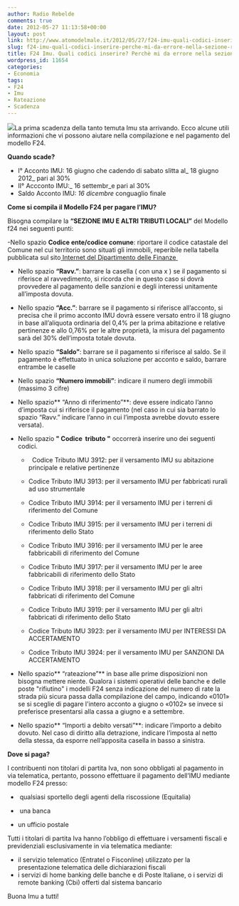 ```yaml
---
author: Radio Rebelde
comments: true
date: 2012-05-27 11:13:58+00:00
layout: post
link: http://www.atomodelmale.it/2012/05/27/f24-imu-quali-codici-inserire-perche-mi-da-errore-nella-sezione-rateazione/
slug: f24-imu-quali-codici-inserire-perche-mi-da-errore-nella-sezione-rateazione
title: F24 Imu. Quali codici inserire? Perchè mi da errore nella sezione rateazione?
wordpress_id: 11654
categories:
- Economia
tags:
- F24
- Imu
- Rateazione
- Scadenza
---
```


[![](http://www.atomodelmale.it/wp-content/uploads/2012/05/1334575360308_F24-Imu-300x296.jpg)](http://www.atomodelmale.it/wp-content/uploads/2012/05/1334575360308_F24-Imu.jpg)La prima scadenza della tanto temuta Imu sta arrivando. Ecco alcune utili informazioni che vi possono aiutare nella compilazione e nel pagamento del modello F24.

**Quando scade?**

- I° Acconto IMU: 16 giugno che cadendo di sabato slitta al_ 18 giugno 2012_ pari al 30%
- II° Accconto IMU:_ 16 settembr_e pari al 30%
- Saldo Acconto IMU: _16 dicembre_ conguaglio finale

**Come si compila il Modello F24 per pagare l’IMU?**

Bisogna compilare la **“SEZIONE IMU E ALTRI TRIBUTI LOCALI”** del Modello f24 nei seguenti punti:

-Nello spazio **Codice ente/codice comune**: riportare il codice catastale del Comune nel cui territorio sono situati gli immobili, reperibile nella tabella pubblicata sul sito[ Internet del Dipartimento delle Finanze ](http://www.finanze.gov.it/export/download/Fiscalita-locale/Elenchi_Irpef_saldo_2011_acconto_2012.pdf)
- Nello spazio **“Ravv.”**: barrare la casella ( con una x ) se il pagamento si riferisce al ravvedimento, si ricorda che in questo caso si dovrà provvedere al pagamento delle sanzioni e degli interessi unitamente all’imposta dovuta.
- Nello spazio **“Acc.”**: barrare se il pagamento si riferisce all’acconto, si precisa che il primo acconto IMU dovrà essere versato entro il 18 giugno in base all’aliquota ordinaria del 0,4% per la prima abitazione e relative pertinenze e allo 0,76% per le altre proprietà, la misura del pagamento sarà del 30% dell’imposta totale dovuta.
- Nello spazio **“Saldo”**: barrare se il pagamento si riferisce al saldo. Se il pagamento è effettuato in unica soluzione per acconto e saldo, barrare entrambe le caselle
- Nello spazio **“Numero immobili”**: indicare il numero degli immobili (massimo 3 cifre)
- Nello spazio** “Anno di riferimento”**: deve essere indicato l’anno d’imposta cui si riferisce il pagamento (nel caso in cui sia barrato lo spazio “Ravv.” indicare l’anno in cui l’imposta avrebbe dovuto essere versata).



- Nello spazio **" Codice  tributo "** occorrerà inserire uno dei seguenti codici.



	
  *   Codice Tributo IMU 3912: per il versamento IMU su abitazione principale e relative pertinenze

	
  * Codice Tributo IMU 3913: per il versamento IMU per fabbricati rurali ad uso strumentale

	
  * Codice Tributo IMU 3914: per il versamento IMU per i terreni di riferimento del Comune

	
  * Codice Tributo IMU 3915: per il versamento IMU per i terreni di riferimento dello Stato

	
  * Codice Tributo IMU 3916: per il versamento IMU per le aree fabbricabili di riferimento del Comune

	
  * Codice Tributo IMU 3917: per il versamento IMU per le aree fabbricabili di riferimento dello Stato

	
  * Codice Tributo IMU 3918: per il versamento IMU per gli altri fabbricati di riferimento del Comune

	
  * Codice Tributo IMU 3919: per il versamento IMU per gli altri fabbricati di riferimento dello Stato

	
  * Codice Tributo IMU 3923: per il versamento IMU per INTERESSI DA ACCERTAMENTO

	
  * Codice Tributo IMU 3924: per il versamento IMU per SANZIONI DA ACCERTAMENTO


- Nello spazio** “rateazione”** in base alle prime disposizioni non bisogna mettere niente. Qualora i sistemi operativi delle banche e delle poste "rifiutino" i modelli F24 senza indicazione del numero di rate la strada più sicura passa dalla compilazione del campo, indicando «0101» se si sceglie di pagare l'intero acconto a giugno o «0102» se invece si preferisce presentarsi alla cassa a giugno e a settembre.
- Nello spazio** “Importi a debito versati”**: indicare l’importo a debito dovuto. Nel caso di diritto alla detrazione, indicare l’imposta al netto della stessa, da esporre nell’apposita casella in basso a sinistra.

**Dove si paga?**

I contribuenti non titolari di partita Iva, non sono obbligati al pagamento in via telematica, pertanto, possono effettuare il pagamento dell’IMU mediante modello F24 presso:



	
  *  qualsiasi sportello degli agenti della riscossione (Equitalia)

	
  *  una banca

	
  * un ufficio postale


Tutti i titolari di partita Iva hanno l’obbligo di effettuare i versamenti fiscali e previdenziali esclusivamente in via telematica mediante:
- il servizio telematico (Entratel o Fisconline) utilizzato per la presentazione telematica delle dichiarazioni fiscali
- i servizi di home banking delle banche e di Poste Italiane, o i servizi di remote banking (Cbi) offerti dal sistema bancario

Buona Imu a tutti!
